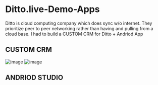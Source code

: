 # Ditto.live-Demo-Apps
Ditto is cloud computing company which does sync w/o internet. They prioritize peer to peer networking rather than having and pulling from a cloud base. I had to build a CUSTOM CRM for Ditto + Andriod App

## CUSTOM CRM
![image](https://github.com/user-attachments/assets/2710dd13-6bd1-4c49-8661-5e04c4f8d2f7)
![image](https://github.com/user-attachments/assets/829012d8-1c90-45cb-855f-279032c0b8cb)

## ANDRIOD STUDIO
